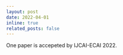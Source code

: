 ```yaml
---
layout: post
date: 2022-04-01
inline: true
related_posts: false
---
```


One paper is accepeted by IJCAI-ECAI 2022.
